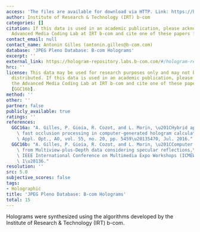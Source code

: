 ```yaml
---
access: 'The files are available for download via HTTP. Link: https://hologram-repository.labs.b-com.com/#/hologram-repository'
author: Institute of Research & Technology (IRT) b-com
categories: []
citation: If this data is used in an academic publication, please acknowledge the
  Advanced Media Coding Lab at IRT b-com and cite one of these papers [GGC16a], [GGC16b].
contact_email: null
contact_name: Antonin Gilles (antonin.gilles@b-com.com)
database: 'JPEG Pleno Database: B-com Holograms'
excerpt: ''
external_link: https://hologram-repository.labs.b-com.com/#/hologram-repository
hrc: ''
license: This data may be used for research purposes only and may not be commercially
  distributed. If this data is used in an academic publication, please acknowledge
  the Advanced Media Coding Lab at IRT b-com and cite one of these papers [GGC16a],
  [GGC16b].
method: ''
other: ''
partner: false
publicly_available: true
ratings: ''
references:
  GGC16a: "A. Gilles, P. Gioia, R. Cozot, and L. Morin, \u201CHybrid approach for\
    \ fast occlusion processing in computer-generated hologram calculation,\u201D\
    \ Appl. Opt., AO, vol. 55, no. 20, pp. 5459\u20135470, Jul. 2016."
  GGC16b: "A. Gilles, P. Gioia, R. Cozot, and L. Morin, \u201CComputer generated hologram\
    \ from Multiview-plus-Depth data considering specular reflections,\u201D in 2016\
    \ IEEE International Conference on Multimedia Expo Workshops (ICMEW), 2016, pp.\
    \ 1\u20136."
resolution: ''
src: 5.0
subjective_scores: false
tags:
- Holographic
title: 'JPEG Pleno Database: B-com Holograms'
total: 15
---
```


Holograms were synthesized using the algorithms developed by the Institute of Research & Technology (IRT) b-com. 